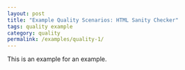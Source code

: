 ```yaml
---
layout: post
title: "Example Quality Scenarios: HTML Sanity Checker"
tags: quality example 
category: quality
permalink: /examples/quality-1/
---
```


This is an example for an example.